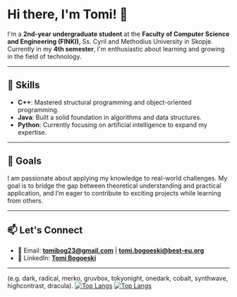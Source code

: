 # Hi there, I'm Tomi! 👋

I'm a **2nd-year undergraduate student** at the **Faculty of Computer Science and Engineering (FINKI)**, Ss. Cyril and Methodius University in Skopje. Currently in my **4th semester**, I'm enthusiastic about learning and growing in the field of technology.  

---

## 🔧 Skills  

- **C++**: Mastered structural programming and object-oriented programming.  
- **Java**: Built a solid foundation in algorithms and data structures.  
- **Python**: Currently focusing on artificial intelligence to expand my expertise.  

---

## 🎯 Goals  

I am passionate about applying my knowledge to real-world challenges. My goal is to bridge the gap between theoretical understanding and practical application, and I’m eager to contribute to exciting projects while learning from others.  

---

## 📫 Let's Connect  

- 📧 Email: **[tomibog23@gmail.com](mailto:tomibog23@gmail.com)** | **[tomi.bogoeski@best-eu.org](mailto:tomi.bogoeski@best-eu.org)**  
- 🔗 LinkedIn: **[Tomi Bogoeski](https://www.linkedin.com/in/tomi-bogoeski-72869023a/)**  

---
(e.g. dark, radical, merko, gruvbox, tokyonight, onedark, cobalt, synthwave, highcontrast, dracula).
[![Top Langs](https://github-readme-stats.vercel.app/api/top-langs/?username=tomi-beep&layout=pie&theme=dracula)](https://github.com/anuraghazra/github-readme-stats)
[![Top Langs](https://github-readme-stats.vercel.app/api/top-langs/?username=tomi-beep)](https://github.com/anuraghazra/github-readme-stats)
